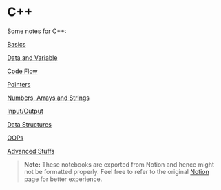 # C++

Some notes for C++:

[Basics](C++%20c8edf632d0c54c23880a8e01dcca7e06/Basics%200c387d6d411b4735ab05212e5feaa46b.md)

[Data and Variable](C++%20c8edf632d0c54c23880a8e01dcca7e06/Data%20and%20Variable%20a22da134dd154dcaaca46d1d655dc08b.md)

[Code Flow](C++%20c8edf632d0c54c23880a8e01dcca7e06/Code%20Flow%20e3c24f14af48428184d132f07f7108e4.md)

[Pointers](C++%20c8edf632d0c54c23880a8e01dcca7e06/Pointers%2068971358432c4560b319c8657165e0ab.md)

[Numbers, Arrays and Strings](C++%20c8edf632d0c54c23880a8e01dcca7e06/Numbers,%20Arrays%20and%20Strings%203e369211b5044b7eb53828b34d841844.md)

[Input/Output](C++%20c8edf632d0c54c23880a8e01dcca7e06/Input%20Output%20eeb7441621ea4392b1c6b2a21b899a6f.md)

[Data Structures](C++%20c8edf632d0c54c23880a8e01dcca7e06/Data%20Structures%200aa20608b6ad4213998225beff80cfbf.md)

[OOPs](C++%20c8edf632d0c54c23880a8e01dcca7e06/OOPs%201491b8e4519b4c64987fb25b48e0653e.md)

[Advanced Stuffs](C++%20c8edf632d0c54c23880a8e01dcca7e06/Advanced%20Stuffs%204b5fa28efe8d4fcaa86f900091d042a5.md)

> **Note:** These notebooks are exported from Notion and hence might not be formatted properly. Feel free to refer to the original [Notion](https://hari31416.notion.site/C-c8edf632d0c54c23880a8e01dcca7e06) page for better experience.
